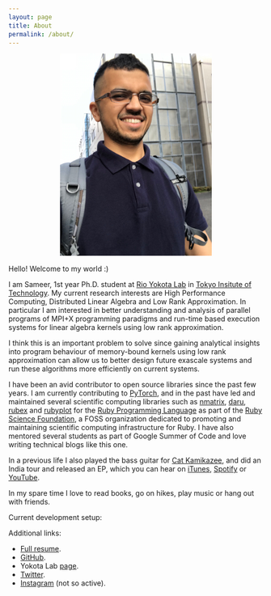 ```yaml
---
layout: page
title: About
permalink: /about/
---
```


<p align="center">
    <img src="/assets/images/about_photo.JPG" alt="Sameer photo" width="300"/>
</p>

Hello! Welcome to my world :)

I am Sameer, 1st year Ph.D. student at [Rio Yokota Lab](https://www.rio.gsic.titech.ac.jp/en/index.html) in 
[Tokyo Insitute of Technology](https://www.titech.ac.jp/english/). My current research interests are High
Performance Computing, Distributed Linear Algebra and Low Rank Approximation. In particular I am interested
in better understanding and analysis of parallel programs of MPI+X programming paradigms and run-time based
execution systems for linear algebra kernels using low rank approximation.

I think this is an important problem to solve since gaining analytical insights into program behaviour of memory-bound
kernels using low rank approximation can allow us to better design future exascale systems and run these
algorithms more efficiently on current systems.

I have been an avid contributor to open source libraries since the past few years. I am currently contributing
to [PyTorch](https://github.com/pytorch/pytorch/), and in the past have led and maintained several scientific computing libraries
such as [nmatrix](https://github.com/SciRuby/nmatrix), [daru](https://github.com/SciRuby/daru),
[rubex](https://github.com/SciRuby/rubex) and [rubyplot](https://github.com/SciRuby/rubyplot) for the 
[Ruby Programming Language](https://www.ruby-lang.org/en/) as part of the [Ruby Science Foundation](http://sciruby.com/),
a FOSS organization dedicated to promoting and maintaining scientific computing infrastructure for Ruby. I have
also mentored several students as part of Google Summer of Code and love writing technical blogs like
this one.

In a previous life I also played the bass guitar for [Cat Kamikazee](https://www.instagram.com/catkamikazee/),
and did an India tour and released an EP, which you can hear on [iTunes](), [Spotify]() or [YouTube]().

In my spare time I love to read books, go on hikes, play music or hang out with friends.

Current development setup:


Additional links:
* [Full resume]().
* [GitHub]().
* Yokota Lab [page]().
* [Twitter]().
* [Instagram]() (not so active).

